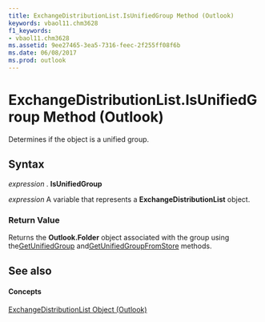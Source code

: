 ```yaml
---
title: ExchangeDistributionList.IsUnifiedGroup Method (Outlook)
keywords: vbaol11.chm3628
f1_keywords:
- vbaol11.chm3628
ms.assetid: 9ee27465-3ea5-7316-feec-2f255ff08f6b
ms.date: 06/08/2017
ms.prod: outlook
---
```



# ExchangeDistributionList.IsUnifiedGroup Method (Outlook)

Determines if the object is a unified group.


## Syntax

 _expression_ . **IsUnifiedGroup**

 _expression_ A variable that represents a **ExchangeDistributionList** object.


### Return Value

Returns the  **Outlook.Folder** object associated with the group using the[GetUnifiedGroup](Outlook.exchangedistributionlist.getunifiedgroup.md) and[GetUnifiedGroupFromStore](Outlook.exchangedistributionlist.getunifiedgroupfromstore.md) methods.


## See also


#### Concepts


[ExchangeDistributionList Object (Outlook)](exchangedistributionlist-object-outlook.md)

